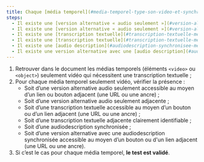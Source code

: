 ```yaml
---
title: Chaque [média temporel](#media-temporel-type-son-video-et-synchronise) pré-enregistré seulement vidéo vérifie-t-il, si nécessaire, l’une de ces conditions (hors cas particuliers) ?
steps:
  - Il existe une [version alternative « audio seulement »](#version-alternative-audio-seulement) accessible via un [lien ou bouton adjacent](#lien-ou-bouton-adjacent) ;
  - Il existe une [version alternative « audio seulement »](#version-alternative-audio-seulement) adjacente clairement identifiable ;
  - Il existe une [transcription textuelle](#transcription-textuelle-media-temporel) accessible via un [lien ou bouton adjacent](#lien-ou-bouton-adjacent) ;
  - Il existe une [transcription textuelle](#transcription-textuelle-media-temporel) adjacente clairement identifiable ;
  - Il existe une [audio description](#audiodescription-synchronisee-media-temporel) synchronisée ;
  - Il existe une version alternative avec une [audio description](#audiodescription-synchronisee-media-temporel) synchronisée accessible via un [lien ou bouton adjacent](#lien-ou-bouton-adjacent).
---
```


1. Retrouver dans le document les médias temporels (éléments `<video>` ou `<object>`) seulement vidéo qui nécessitent une transcription textuelle ;
2. Pour chaque média temporel seulement vidéo, vérifier la présence :
   - Soit d’une version alternative audio seulement accessible au moyen d’un lien ou bouton adjacent (une URL ou une ancre) ;
   - Soit d’une version alternative audio seulement adjacente ;
   - Soit d’une transcription textuelle accessible au moyen d’un bouton ou d’un lien adjacent (une URL ou une ancre) ;
   - Soit d’une transcription textuelle adjacente clairement identifiable ;
   - Soit d’une audiodescription synchronisée ;
   - Soit d’une version alternative avec une audiodescription synchronisée accessible au moyen d’un bouton ou d'un lien adjacent (une URL ou une ancre).
3. Si c’est le cas pour chaque média temporel, **le test est validé**.
